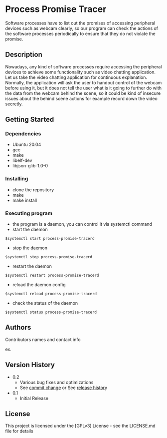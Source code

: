 # Process Promise Tracer

Software processes have to list out the promises of accessing peripheral devices such as webcam clearly, so our program can check the actions of the
software processes periodically to ensure that they do not violate the promise.

## Description

Nowadays, any kind of software processes require accessing the peripheral devices to achieve some functionality such as video chatting application.
Let us take the video chatting application for continuous explanation. Normally, the application will ask the user to handout control of the webcam
before using it, but it does not tell the user what is it going to further do with the data from the webcam behind the scene, so it could be kind of
insecure issues about the behind scene actions for example record down the video secretly.

## Getting Started

### Dependencies

* Ubuntu 20.04
* gcc
* make
* libelf-dev
* libjson-glib-1.0-0

### Installing

* clone the repository
* make
* make install

### Executing program

* the program is a daemon, you can control it via systemctl command
* start the daemon
```
$systemctl start process-promise-tracerd
```
* stop the daemon
```
$systemctl stop process-promise-tracerd
```
* restart the daemon
```
$systemctl restart process-promise-tracerd
```
* reload the daemon config
```
$systemctl reload process-promise-tracerd
```
* check the status of the daemon
```
$systemctl status process-promise-tracerd
```

## Authors

Contributors names and contact info

ex. 

## Version History

* 0.2
    * Various bug fixes and optimizations
    * See [commit change]() or See [release history]()
* 0.1
    * Initial Release

## License

This project is licensed under the [GPLv3] License - see the LICENSE.md file for details
